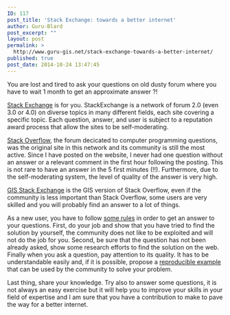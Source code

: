 ```yaml
---
ID: 117
post_title: 'Stack Exchange: towards a better internet'
author: Guru-Blard
post_excerpt: ""
layout: post
permalink: >
  http://www.guru-gis.net/stack-exchange-towards-a-better-internet/
published: true
post_date: 2014-10-24 13:47:45
---
```

You are lost and tired to ask your questions on old dusty forum where you have to wait 1 month to get an approximate answer ?!

<a href="http://stackexchange.com/sites#" title="Stack Exchange" target="_blank">Stack Exchange</a> is for you. StackExchange is a network of forum 2.0 (even 3.0 or 4.0) on diverse topics in many different fields, each site covering a specific topic. Each question, answer, and user is subject to a reputation award process that allow the sites to be self-moderating.

<a href="http://stackoverflow.com/" title="Stack Overflow" target="_blank">Stack Overflow</a>, the forum decicated to computer programming questions, was the original site in this network and its community is still the most active. Since I have posted on the website, I never had one question without an answer or a relevant comment in the first hour following the posting. This is not rare to have an answer in the 5 first minutes (!!). Furthermore, due to the self-moderating system, the level of quality of the answer is very high. 

<a href="http://gis.stackexchange.com/" title="GIS Stack Exchange" target="_blank">GIS Stack Exchange</a> is the GIS version of Stack Overflow, even if the community is less important than Stack Overflow, some users are very skilled and you will probably find an answer to a lot of things.

As a new user, you have to follow <a href="http://stackoverflow.com/help/how-to-ask">some rules</a> in order to get an answer to your questions. First, do your job and show that you have tried to find the solution by yourself, the community does not like to be exploited and will not do the job for you. Second, be sure that the question has not been already asked, show some research efforts to find the solution on the web. Finally when you ask a question, pay attention to its quality. It has to be understandable easily and, if it is possible, propose a <a href="http://stackoverflow.com/questions/5963269/how-to-make-a-great-r-reproducible-example">reproducible example</a> that can be used by the community to solve your problem. 

Last thing, share your knowledge. Try also to answer some questions, it is not always an easy exercise but it will help you to improve your skills in your field of expertise and I am sure that you have a contribution to make to pave the way for a better internet.